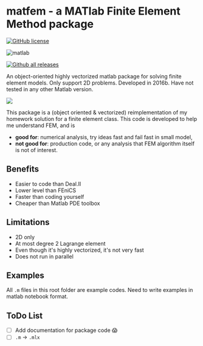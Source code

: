 # matfem - a MATlab Finite Element Method package

[![GitHub license](https://img.shields.io/apm/l/vim-mode.svg)](https://github.com/xhu4/matfem/blob/master/LICENSE)

![matlab](https://img.shields.io/badge/language-Matlab-blue.svg)

[![Github all releases](https://img.shields.io/github/downloads/xhu4/matfem/total.svg)](https://GitHub.com/xhu4/matfem/releases/)

An object-oriented highly vectorized matlab package for solving finite element
models. Only support 2D problems. Developed in 2016b. Have not tested in any
other Matlab version.

![](coupled.gif)

This package is a (object oriented & vectorized) reimplementation of my homework
solution for a finite element class. This code is developed to help me
understand FEM, and is

- **good for**: numerical analysis, try ideas fast and fail fast in small model,
- **not good for**: production code, or any analysis that FEM algorithm itself
  is not of interest.

## Benefits

- Easier to code than Deal.II
- Lower level than FEniCS
- Faster than coding yourself
- Cheaper than Matlab PDE toolbox

## Limitations

- 2D only
- At most degree 2 Lagrange element
- Even though it's highly vectorized, it's not very fast
- Does not run in parallel

## Examples

All `.m` files in this root folder are example codes.
Need to write examples in matlab notebook format.

## ToDo List

- [ ] Add documentation for package code :scream:
- [ ] `.m` -> `.mlx`
